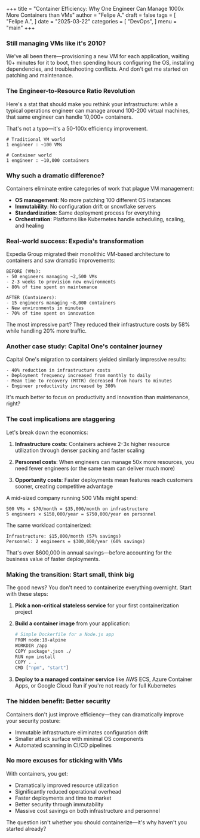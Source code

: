 +++
title = "Container Efficiency: Why One Engineer Can Manage 1000x More Containers than VMs"
author = "Felipe A."
draft = false
tags = [
    "Felipe A.",
]
date = "2025-03-22"
categories = [
    "DevOps",
]
menu = "main"
+++

### Still managing VMs like it's 2010?


We've all been there—provisioning a new VM for each application, waiting 10+ minutes for it to boot, then spending hours configuring the OS, installing dependencies, and troubleshooting conflicts. And don't get me started on patching and maintenance.

### The Engineer-to-Resource Ratio Revolution

Here's a stat that should make you rethink your infrastructure: while a typical operations engineer can manage around 100-200 virtual machines, that same engineer can handle 10,000+ containers.

That's not a typo—it's a 50-100x efficiency improvement.

```
# Traditional VM world
1 engineer : ~100 VMs

# Container world
1 engineer : ~10,000 containers
```

### Why such a dramatic difference?

Containers eliminate entire categories of work that plague VM management:

- **OS management**: No more patching 100 different OS instances
- **Immutability**: No configuration drift or snowflake servers
- **Standardization**: Same deployment process for everything
- **Orchestration**: Platforms like Kubernetes handle scheduling, scaling, and healing

### Real-world success: Expedia's transformation

Expedia Group migrated their monolithic VM-based architecture to containers and saw dramatic improvements:

```
BEFORE (VMs):
- 50 engineers managing ~2,500 VMs
- 2-3 weeks to provision new environments
- 80% of time spent on maintenance

AFTER (Containers):
- 15 engineers managing ~8,000 containers
- New environments in minutes
- 70% of time spent on innovation
```

The most impressive part? They reduced their infrastructure costs by 58% while handling 20% more traffic.

### Another case study: Capital One's container journey

Capital One's migration to containers yielded similarly impressive results:

```
- 40% reduction in infrastructure costs
- Deployment frequency increased from monthly to daily
- Mean time to recovery (MTTR) decreased from hours to minutes
- Engineer productivity increased by 300%
```

It's much better to focus on productivity and innovation than maintenance, right?

### The cost implications are staggering

Let's break down the economics:

1. **Infrastructure costs**: Containers achieve 2-3x higher resource utilization through denser packing and faster scaling

2. **Personnel costs**: When engineers can manage 50x more resources, you need fewer engineers (or the same team can deliver much more)

3. **Opportunity costs**: Faster deployments mean features reach customers sooner, creating competitive advantage

A mid-sized company running 500 VMs might spend:
```
500 VMs × $70/month = $35,000/month on infrastructure
5 engineers × $150,000/year = $750,000/year on personnel
```

The same workload containerized:
```
Infrastructure: $15,000/month (57% savings)
Personnel: 2 engineers = $300,000/year (60% savings)
```

That's over $600,000 in annual savings—before accounting for the business value of faster deployments.

### Making the transition: Start small, think big

The good news? You don't need to containerize everything overnight. Start with these steps:

1. **Pick a non-critical stateless service** for your first containerization project

2. **Build a container image** from your application:
   ```bash
   # Simple Dockerfile for a Node.js app
   FROM node:18-alpine
   WORKDIR /app
   COPY package*.json ./
   RUN npm install
   COPY . .
   CMD ["npm", "start"]
   ```

3. **Deploy to a managed container service** like AWS ECS, Azure Container Apps, or Google Cloud Run if you're not ready for full Kubernetes

### The hidden benefit: Better security

Containers don't just improve efficiency—they can dramatically improve your security posture:

- Immutable infrastructure eliminates configuration drift
- Smaller attack surface with minimal OS components
- Automated scanning in CI/CD pipelines

### No more excuses for sticking with VMs

With containers, you get:
- Dramatically improved resource utilization
- Significantly reduced operational overhead
- Faster deployments and time to market
- Better security through immutability
- Massive cost savings on both infrastructure and personnel

The question isn't whether you should containerize—it's why haven't you started already?
